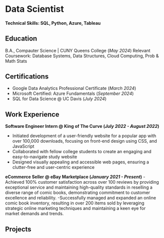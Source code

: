 # Data Scientist
#### Technical Skills: SQL, Python, Azure, Tableau
## Education
B.A., Compauter Science | CUNY Queens College (_May 2024_)
Relevant Coursework: Database Systems, Data Structures, Cloud Computing, Prob & Math Stats
## Certifications
- Google Data Analytics Professional Certificate (_March 2024_)
- Microsoft Certified: Azure Fundamentals (_September 2024_)
- SQL for Data Science @ UC Davis (_July 2024_)
## Work Experience
**Software Engineer Intern @ King of The Curve (_July 2022 - August 2022_)**
- Initiated development of a user-friendly website for a popular app with over 100,000 downloads, focusing on front-end design using CSS, and JavaScript
- Collaborated with fellow college students to create an engaging and easy-to-navigate study website
- Designed visually appealing and accessible web pages, ensuring a clutter-free and user-centric experience

**eCommerce Seller @ eBay Marketplace (_January 2021 - Present_)**
-Achieved 100% customer satisfaction across over 100 reviews by providing exceptional service and maintaining high-quality standards in reselling a diverse range of comic books, demonstrating commitment to customer excellence and reliability.
-Successfully managed and expanded an online comic book inventory, resulting in over 200 items sold by leveraging strategic online marketing techniques and maintaining a keen eye for market demands and trends.

## Projects
